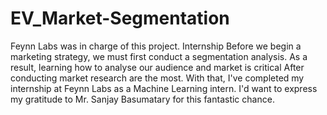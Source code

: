 # EV_Market-Segmentation

Feynn Labs was in charge of this project. Internship Before we begin a marketing strategy, we must first conduct a segmentation analysis. As a result, learning how to analyse our audience and market is critical After conducting market research are the most. With that, I've completed my internship at Feynn Labs as a Machine Learning intern. I'd want to express my gratitude to Mr. Sanjay Basumatary for this fantastic chance.
